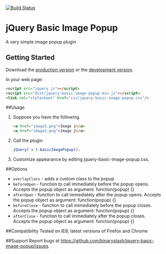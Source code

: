 [![Build Status](https://travis-ci.org/binarystash/jquery-basic-image-popup.svg)](https://travis-ci.org/binarystash/jquery-basic-image-popup)

# jQuery Basic Image Popup

A very simple image popup plugin

## Getting Started

Download the [production version][min] or the [development version][max].

[min]: https://raw.githubusercontent.com/binarystash/jquery-basic-image-popup/master/dist/jquery.jquery-basic-image-popup.min.js
[max]: https://raw.githubusercontent.com/binarystash/jquery-basic-image-popup/master/dist/jquery.jquery-basic-image-popup.js

In your web page:

```html
<script src="jquery.js"></script>
<script src="dist/jquery-basic-image-popup.min.js"></script>
<link rel="stylesheet" href="css/jquery-basic-image-popup.css"/>
```

##Usage

1. Suppose you have the following.

	```html
	<a href="image1.png">Image 1</a>
	<a href="image2.png">Image 2</a>
    ```
	
2. Call the plugin

	```javascript
	jQuery('a').basicImagePopup();
	```
	
3. Customize appearance by editing jquery-basic-image-popup.css.

##Options

* `overlayClass` - adds a custom class to the popup
* `beforeOpen` - function to call immediately before the popup opens. Accepts the popup object as argument: function(popup) {}
* `afterOpen` - function to call immediately after the popup opens. Accepts the popup object as argument: function(popup) {}
* `beforeClose` - function to call immediately before the popup closes. Accepts the popup object as argument: function(popup) {}
* `afterClose` - function to call immediately after the popup closes. Accepts the popup object as argument: function(popup) {}

##Compatibility
Tested on IE8; latest versions of Firefox and Chrome

##Support
Report bugs at https://github.com/binarystash/jquery-basic-image-popup/issues.
